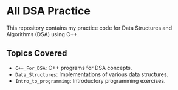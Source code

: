 # All DSA Practice

This repository contains my practice code for Data Structures and Algorithms (DSA) using C++.

## Topics Covered
- `C++_For_DSA`: C++ programs for DSA concepts.
- `Data_Structures`: Implementations of various data structures.
- `Intro_to_programming`: Introductory programming exercises.
